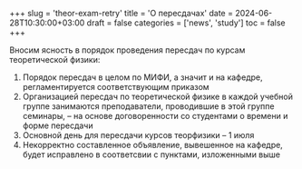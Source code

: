 +++
slug = 'theor-exam-retry'
title = 'О пересдачах'
date = 2024-06-28T10:30:00+03:00
draft = false
categories = ['news', 'study']
toc = false
+++

Вносим ясность в порядок проведения пересдач по курсам теоретической физики: 
1. Порядок пересдач в целом по МИФИ, а значит и на кафедре, регламентируется соответствующим приказом
2. Организацией пересдач по теоретической физике в каждой учебной группе занимаются преподаватели, проводившие в этой группе семинары, – на основе договоренности со студентами о времени и форме пересдачи
3. Основной день для пересдачи курсов теорфизики – 1 июля
4. Некорректно составленное объявление, вывешенное на кафедре, будет исправлено в соответсвии с пунктами, изложенными выше
<!--more-->